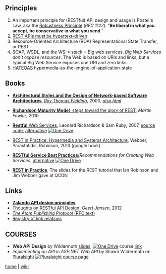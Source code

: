 ## Principles
1. An important principle for (RESTful) API design and usage is Postel's Law, aka the [Robustness Principle](https://en.wikipedia.org/wiki/Robustness_principle) (_RFC 1122_): “**Be liberal in what you accept, be conservative in what you send**.” 
2. [REST APIs must be hypertext-driven](http://roy.gbiv.com/untangled/2008/rest-apis-must-be-hypertext-driven) 
3. Resource-Oriented Architecture (ROA) Representational State Transfer, or REST 
4. SOAP, WSDL, and the WS-* stack = Big web services. _Big Web Services don’t expose resources_. The Web is based on URIs and links, but a typical Big Web Service exposes one URI and zero links.
5. [HATEOAS](https://www.crummy.com/writing/speaking/2008-QCon/act2.html) hypermedia-as-the-engine-of-application-state 
 

## Books
+ [**Architectural Styles and the Design of Network-based Software Architectures**](http://www.ics.uci.edu/~fielding/pubs/dissertation/fielding_dissertation.pdf), 
[_Roy Thomas Fielding_](http://www.ics.uci.edu/%7Efielding/), 2000, [_also html_](http://www.ics.uci.edu/~fielding/pubs/dissertation/top.htm) 
+ [**Richardson Maturity Model**, steps toward the glory of REST](http://martinfowler.com/articles/richardsonMaturityModel.html), _Martin Fowler_, 2010
+ [**Restful** Web Services](https://www.crummy.com/writing/RESTful-Web-Services/RESTful_Web_Services.pdf), Leonard Richardson & Sam Ruby, 2007, 
[source code](http://restinpractice.com/book/sourcecode.html), 
[alternative](https://1drv.ms/b/s!As0cxZAk26SzjMAr1KDVcWXr5H6A7w)
[![One Drive](https://img.shields.io/badge/One-Drive-blue.svg)](https://1drv.ms/b/s!As0cxZAk26SzjMAr1KDVcWXr5H6A7w)
+ [REST in Practice: Hypermedia and Systems Architecture](http://www.seoexpertcompany.com/aa.php?isbn=ISBN:9780596805821&name=REST_in_Practice), Webber, Parastatidis, Robinson, 2010 (google book)
+ [**RESTful Service Best Practices**/](http://www.restapitutorial.com/media/RESTful_Best_Practices-v1_1.pdf)_Recommendations for Creating Web Services_, 
[alternative](https://1drv.ms/b/s!As0cxZAk26SzjMAq2NbJI_KV1raiWg)
[![One Drive](https://img.shields.io/badge/One-Drive-blue.svg)](https://1drv.ms/b/s!As0cxZAk26SzjMAq2NbJI_KV1raiWg)


+ [**REST in Practice**](http://www.slideshare.net/guilhermecaelum/rest-in-practice), The slides for the REST tutorial that Ian Robinson and Jim Webber gave at QCON 

## Links
+ [**Zalando API design principles**](http://zalando.github.io/restful-api-guidelines/design-principles/DesignPrinciples.html)
+ [Thoughts on RESTful API Design](http://restful-api-design.readthedocs.io/en/latest/), _Geert Jansen_, 2012
+ [_The Atom Publishing Protocol_ (RFC text)](https://tools.ietf.org/rfc/rfc5023.txt)  
+ [Registry of link relations](http://www.iana.org/assignments/link-relations/link-relations.xhtml)

## COURSES
+ __Web API Design__ by Wildermuth 
[slides](https://onedrive.live.com/embed?cid=B3A4DB2490C51CCD&resid=B3A4DB2490C51CCD%21204889&authkey=AJdXhKx3Nh8gzvo&em=2), 
[![One Drive](https://img.shields.io/badge/One-Drive-blue.svg)](https://onedrive.live.com/embed?cid=B3A4DB2490C51CCD&resid=B3A4DB2490C51CCD%21204889&authkey=AJdXhKx3Nh8gzvo&em=2)
course [link](https://app.pluralsight.com/library/courses/web-api-design/table-of-contents)
+ _Implementing an API in ASP.NET Web API_ by Shawn Wildermuth on [Pluralsight](https://app.pluralsight.com/library/courses/implementing-restful-aspdotnet-web-api/)
[![Pluralsight course page](https://img.shields.io/badge/Pluralsight-course-lightgrey.svg)](https://app.pluralsight.com/library/courses/implementing-restful-aspdotnet-web-api/)



[home](https://github.com/illegitimis/Tutorial) 
| 
[wiki](https://github.com/illegitimis/Tutorial/wiki) 
